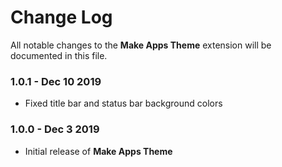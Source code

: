 # Change Log

All notable changes to the **Make Apps Theme** extension will be documented in this file.

### **1.0.1** - Dec 10 2019

- Fixed title bar and status bar background colors

### **1.0.0** - Dec 3 2019

- Initial release of **Make Apps Theme**